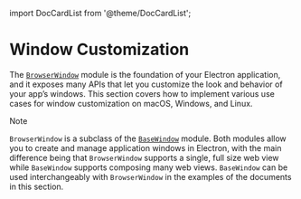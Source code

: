 import DocCardList from '@theme/DocCardList';

# Window Customization

The [`BrowserWindow`][] module is the foundation of your Electron application, and
it exposes many APIs that let you customize the look and behavior of your app’s windows.
This section covers how to implement various use cases for window customization on macOS,
Windows, and Linux.

> [!NOTE]
> `BrowserWindow` is a subclass of the [`BaseWindow`][] module. Both modules allow
> you to create and manage application windows in Electron, with the main difference
> being that `BrowserWindow` supports a single, full size web view while `BaseWindow`
> supports composing many web views. `BaseWindow` can be used interchangeably with `BrowserWindow`
> in the examples of the documents in this section.

<DocCardList />

[`BaseWindow`]: ../api/base-window.md
[`BrowserWindow`]: ../api/browser-window.md
